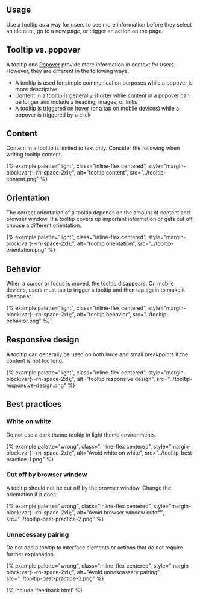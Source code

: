 ## Usage 
Use a tooltip as a way for users to see more information before they select an element, go to a new page, or trigger an action on the page.
## Tooltip vs. popover 
A tooltip and [Popover](/elements/popover) provide more information in context for users. However, they are different in the following ways.

- A tooltip is used for simple communication purposes while a popover is more descriptive
- Content in a tooltip is generally shorter while content in a popover can be longer and include a heading, images, or links
- A tooltip is triggered on hover (or a tap on mobile devices) while a popover is triggered by a click
## Content 
Content in a tooltip is limited to text only. Consider the following when writing tooltip content.

{% example palette="light",
          class="inline-flex centered",
          style="margin-block:var(--rh-space-2xl);",
          alt="tooltip content",
          src="../tooltip-content.png" %}


## Orientation 
The correct orientation of a tooltip depends on the amount of content and browser window. If a tooltip covers up important information or gets cut off, choose a different orientation.

{% example palette="light",
          class="inline-flex centered",
          style="margin-block:var(--rh-space-2xl);",
          alt="tooltip orientation",
          src="../tooltip-orientation.png" %}


## Behavior 
When a cursor or focus is moved, the tooltip disappears. On mobile devices, users must tap to trigger a tooltip and then tap again to make it disappear.

{% example palette="light",
          class="inline-flex centered",
          style="margin-block:var(--rh-space-2xl);",
          alt="tooltip behavior",
          src="../tooltip-behavior.png" %}


## Responsive design 
A tooltip can generally be used on both large and small breakpoints if the content is not too long.

{% example palette="light",
          class="inline-flex centered",
          style="margin-block:var(--rh-space-2xl);",
          alt="tooltip responsive design",
          src="../tooltip-responsive-design.png" %}
## Best practices 
### White on white 
Do not use a dark theme tooltip in light theme environments.

{% example palette="wrong",
          class="inline-flex centered",
          style="margin-block:var(--rh-space-2xl);",
          alt="Avoid white on white",
          src="../tooltip-best-practice-1.png" %}


### Cut off by browser window 
A tooltip should not be cut off by the browser window. Change the orientation if it does.

{% example palette="wrong",
          class="inline-flex centered",
          style="margin-block:var(--rh-space-2xl);",
          alt="Avoid browser window cutoff",
          src="../tooltip-best-practice-2.png" %}


### Unnecessary pairing 
Do not add a tooltip to interface elements or actions that do not require further explanation.

{% example palette="wrong",
          class="inline-flex centered",
          style="margin-block:var(--rh-space-2xl);",
          alt="Avoid unnescassary pairing",
          src="../tooltip-best-practice-3.png" %}

{% include 'feedback.html' %}
